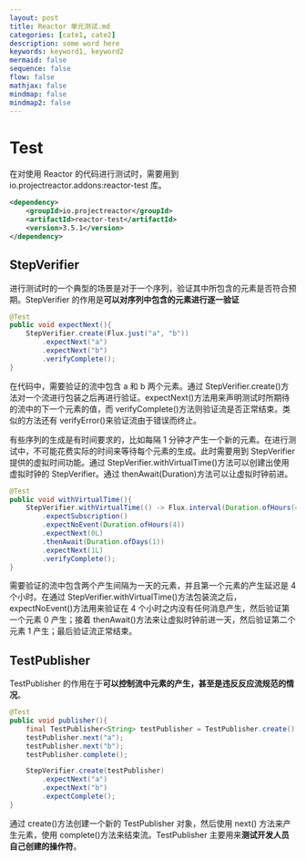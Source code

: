 ```yaml
---
layout: post
title: Reactor 单元测试.md
categories: [cate1, cate2]
description: some word here
keywords: keyword1, keyword2
mermaid: false
sequence: false
flow: false
mathjax: false
mindmap: false
mindmap2: false
---
```

# Test

在对使用 Reactor 的代码进行测试时，需要用到 io.projectreactor.addons:reactor-test 库。

```xml
<dependency>
    <groupId>io.projectreactor</groupId>
    <artifactId>reactor-test</artifactId>
    <version>3.5.1</version>
</dependency>
```



## StepVerifier

进行测试时的一个典型的场景是对于一个序列，验证其中所包含的元素是否符合预期。StepVerifier 的作用是**可以对序列中包含的元素进行逐一验证**

```java
@Test
public void expectNext(){
    StepVerifier.create(Flux.just("a", "b"))
        .expectNext("a")
        .expectNext("b")
        .verifyComplete();
}
```



在代码中，需要验证的流中包含 a 和 b 两个元素。通过 StepVerifier.create()方法对一个流进行包装之后再进行验证。expectNext()方法用来声明测试时所期待的流中的下一个元素的值，而 verifyComplete()方法则验证流是否正常结束。类似的方法还有 verifyError()来验证流由于错误而终止。



有些序列的生成是有时间要求的，比如每隔 1 分钟才产生一个新的元素。在进行测试中，不可能花费实际的时间来等待每个元素的生成。此时需要用到 StepVerifier 提供的虚拟时间功能。通过 StepVerifier.withVirtualTime()方法可以创建出使用虚拟时钟的 StepVerifier。通过 thenAwait(Duration)方法可以让虚拟时钟前进。

```java
@Test
public void withVirtualTime(){
    StepVerifier.withVirtualTime(() -> Flux.interval(Duration.ofHours(4), Duration.ofDays(1)).take(2))
        .expectSubscription()
        .expectNoEvent(Duration.ofHours(4))
        .expectNext(0L)
        .thenAwait(Duration.ofDays(1))
        .expectNext(1L)
        .verifyComplete();
}
```



需要验证的流中包含两个产生间隔为一天的元素，并且第一个元素的产生延迟是 4 个小时。在通过 StepVerifier.withVirtualTime()方法包装流之后，expectNoEvent()方法用来验证在 4 个小时之内没有任何消息产生，然后验证第一个元素 0 产生；接着 thenAwait()方法来让虚拟时钟前进一天，然后验证第二个元素 1 产生；最后验证流正常结束。



## TestPublisher

TestPublisher 的作用在于**可以控制流中元素的产生，甚至是违反反应流规范的情况**。

```java
@Test
public void publisher(){
    final TestPublisher<String> testPublisher = TestPublisher.create();
    testPublisher.next("a");
    testPublisher.next("b");
    testPublisher.complete();

    StepVerifier.create(testPublisher)
        .expectNext("a")
        .expectNext("b")
        .expectComplete();
}
```



通过 create()方法创建一个新的 TestPublisher 对象，然后使用 next() 方法来产生元素，使用 complete()方法来结束流。TestPublisher 主要用来**测试开发人员自己创建的操作符**。